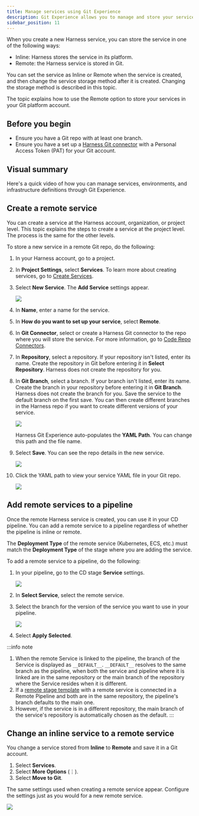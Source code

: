```yaml
---
title: Manage services using Git Experience 
description: Git Experience allows you to manage and store your services in Git
sidebar_position: 11
---
```


When you create a new Harness service, you can store the service in one of the following ways:

* Inline: Harness stores the service in its platform.
* Remote: the Harness service is stored in Git.

You can set the service as Inline or Remote when the service is created, and then change the service storage method after it is created. Changing the storage method is described in this topic.

The topic explains how to use the Remote option to store your services in your Git platform account.

## Before you begin

* Ensure you have a Git repo with at least one branch.​
* Ensure you have a set up a [Harness Git connector](/docs/platform/connectors/code-repositories/connect-to-code-repo) with a Personal Access Token (PAT) for your Git account.​

## Visual summary

Here's a quick video of how you can manage services, environments, and infrastructure definitions through Git Experience.

<!-- Video:
https://www.youtube.com/watch?v=ZvtyLxmtHTo-->
<DocVideo src="https://www.youtube.com/watch?v=ZvtyLxmtHTo" />

## Create a remote service

You can create a service at the Harness account, organization, or project level. This topic explains the steps to create a service at the project level. The process is the same for the other levels.

To store a new service in a remote Git repo, do the following:

1. In your Harness account, go to a project.
2. In **Project Settings**, select **Services**. To learn more about creating services, go to [Create Services](docs/continuous-delivery/x-platform-cd-features/services/create-services.md).
3. Select **New Service**. The **Add Service** settings appear.
    
    ![](./static/Gitex-service.png)
   
5. In **Name**, enter a name for the service.
6. In **How do you want to set up your service**, select **Remote**.
7. In **Git Connector**, select or create a Harness Git connector to the repo where you will store the service.​ For more information, go to [Code Repo Connectors](/docs/category/code-repo-connectors).
8. In **Repository**, select a repository. If your repository isn't listed, enter its name. Create the repository in Git before entering it in **Select Repository**. Harness does not create the repository for you.
9. In **Git Branch**, select a branch. If your branch isn't listed, enter its name. Create the branch in your repository before entering it in **Git Branch**. Harness does not create the branch for you. Save the service to the default branch on the first save. You can then create different branches in the Harness repo if you want to create different versions of your service.
    
    ![](./static/branch-switching.png)
    
    Harness Git Experience auto-populates the **YAML Path**. You can change this path and the file name.
   
11. Select **Save**. You can see the repo details in the new service.

    ![](./static/save-service-config.png)
    
13. Click the YAML path to view your service YAML file in your Git repo.

    ![](./static/service-remote-git.png)

## Add remote services to a pipeline

Once the remote Harness service is created, you can use it in your CD pipeline. You can add a remote service to a pipeline regardless of whether the pipeline is inline or remote.

The **Deployment Type** of the remote service (Kubernetes, ECS, etc.) must match the **Deployment Type** of the stage where you are adding the service.
 
To add a remote service to a pipeline, do the following:

1. In your pipeline, go to the CD stage **Service** settings.

    ![](./static/stage-service-settings.png)
   
3. In **Select Service**, select the remote service.
4. Select the branch for the version of the service you want to use in your pipeline.

    ![](./static/branches-adding-services.png)
   
6. Select **Apply Selected**.

:::info note
1. When the remote Service is linked to the pipeline, the branch of the Service is displayed as `__DEFAULT__`.
`__DEFAULT__` resolves to the same branch as the pipeline, when both the service and pipeline where it is linked are in the same repository or the main branch of the repository where the Service resides when it is different.
2. If a [remote stage template](/docs/platform/templates/create-a-remote-stage-template.md) with a remote service is connected in a Remote Pipeline and both are in the same repository, the pipeline's branch defaults to the main one.
3. However, if the service is in a different repository, the main branch of the service's repository is automatically chosen as the default.
:::

## Change an inline service to a remote service

You change a service stored from **Inline** to **Remote** and save it in a Git account. 

1. Select **Services**.
2. Select **More Options** (&vellip;). 
3. Select **Move to Git**.

The same settings used when creating a remote service appear. Configure the settings just as you would for a new remote service.

![](./static/inline-to-remote.png) 
